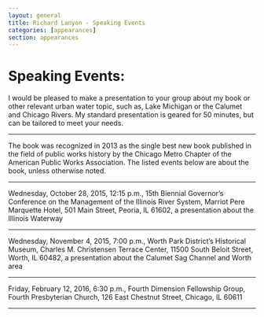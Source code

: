 ```yaml
---
layout: general
title: Richard Lanyon - Speaking Events
categories: [appearances]
section: appearances
---
```


# Speaking Events:
I would be pleased to make a presentation to your group about my book or other relevant urban water topic, such as, Lake Michigan or the Calumet and Chicago Rivers. My standard presentation is geared for 50 minutes, but can be tailored to meet your needs. 

----

The book was recognized in 2013 as the single best new book published in the field of public works history by the Chicago Metro Chapter of the American Public Works Association. The listed events below are about the book, unless otherwise noted.

----

Wednesday, October 28, 2015, 12:15 p.m., 15th Biennial Governor’s Conference on the Management of the Illinois River System, Marriot Pere Marquette Hotel, 501 Main Street, Peoria, IL 61602, a presentation about the Illinois Waterway 

----

Wednesday, November 4, 2015, 7:00 p.m., Worth Park District’s Historical Museum, Charles M. Christensen Terrace Center, 11500 South Beloit Street, Worth, IL 60482, a presentation about the Calumet Sag Channel and Worth area 

----

Friday, February 12, 2016, 6:30 p.m., Fourth Dimension Fellowship Group, Fourth Presbyterian Church, 126 East Chestnut Street, Chicago, IL 60611 

----
